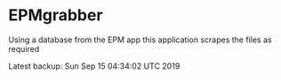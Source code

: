 # EPMgrabber
Using a database from the EPM app this application scrapes the files as required


Latest backup: Sun Sep 15 04:34:02 UTC 2019
